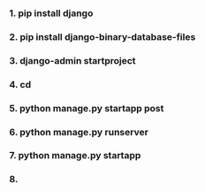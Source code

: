 ### 1. pip install django
### 2. pip install django-binary-database-files
### 3. django-admin startproject <project-name>
### 4. cd <project-name>
### 5. python manage.py startapp post
### 6. python manage.py runserver
### 7. python manage.py startapp <app-name>
### 8. 